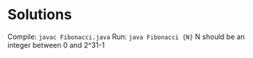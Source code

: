 # Solutions
Compile:
```javac Fibonacci.java```
Run:
```java Fibonacci {N}```
N should be an integer between 0 and 2^31-1
